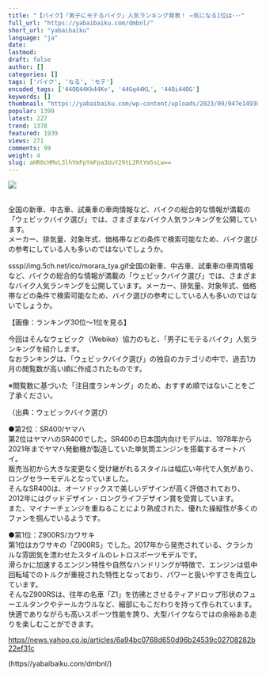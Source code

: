 ```yaml
---
title: "【バイク】「男子にモテるバイク」人気ランキング発表！ ←気になる1位は･･･"
full_url: "https://yabaibaiku.com/dmbnl/"
short_url: "yabaibaiku"
language: "ja"
date: 
lastmod: 
draft: false
author: []
categories: []
tags: ['バイク', 'なる', 'モテ']
encoded_tags: ['44OQ44Kk44Kv', '44Gq44KL', '44Oi44OG']
keywords: []
thumbnail: "https://yabaibaiku.com/wp-content/uploads/2023/09/047e14930579a51d866c148e007efccc.jpg"
popular: 1399
latest: 227
trend: 1378
featured: 1939
views: 271
comments: 99
weight: 4
slug: aHR0cHMvL3lhYmFpYmFpa3UuY29tL2RtYm5sLw==
---
```


![](https://yabaibaiku.com/wp-content/uploads/2023/09/047e14930579a51d866c148e007efccc.jpg)

<span><br> 全国の新車、中古車、試乗車の車両情報など、バイクの総合的な情報が満載の「ウェビックバイク選び」では、さまざまなバイク人気ランキングを公開しています。 <br> メーカー、排気量、対象年式、価格帯などの条件で検索可能なため、バイク選びの参考にしている人も多いのではないでしょうか。 <p>sssp//img.5ch.net/ico/morara_tya.gif全国の新車、中古車、試乗車の車両情報など、バイクの総合的な情報が満載の「ウェビックバイク選び」では、さまざまなバイク人気ランキングを公開しています。メーカー、排気量、対象年式、価格帯などの条件で検索可能なため、バイク選びの参考にしている人も多いのではないでしょうか。</p><p> 【画像：ランキング30位～1位を見る】 </p> <p> 今回はそんなウェビック（Webike）協力のもと、「男子にモテるバイク」人気ランキングを紹介します。 <br> なおランキングは、「ウェビックバイク選び」の独自のカテゴリの中で、過去1カ月の閲覧数が高い順に作成されたものです。 </p> <p> ※閲覧数に基づいた「注目度ランキング」のため、おすすめ順ではないことをご了承ください。 </p> <p> （出典：ウェビックバイク選び） </p> <p> ●第2位：SR400/ヤマハ <br> 第2位はヤマハのSR400でした。SR400の日本国内向けモデルは、1978年から2021年までヤマハ発動機が製造していた単気筒エンジンを搭載するオートバイ。 <br> 販売当初から大きな変更なく受け継がれるスタイルは幅広い年代で人気があり、ロングセラーモデルとなっていました。 <br> そんなSR400は、オーソドックスで美しいデザインが高く評価されており、2012年にはグッドデザイン・ロングライフデザイン賞を受賞しています。 <br> また、マイナーチェンジを重ねることにより熟成された、優れた操縦性が多くのファンを掴んでいるようです。 </p> <p> ●第1位：Z900RS/カワサキ <br> 第1位はカワサキの「Z900RS」でした。2017年から発売されている、クラシカルな雰囲気を漂わせたスタイルのレトロスポーツモデルです。 <br> 滑らかに加速するエンジン特性や自然なハンドリングが特徴で、エンジンは低中回転域でのトルクが重視された特性となっており、パワーと扱いやすさを両立しています。 <br> そんなZ900RSは、往年の名車「Z1」を彷彿とさせるティアドロップ形状のフューエルタンクやテールカウルなど、細部にもこだわりを持って作られています。 <br> 快適でありながらも高いスポーツ性能を誇り、大型バイクならではの余裕ある走りを楽しむことができます。 </p> <p> <a href='https//news.yahoo.co.jp/articles/6a94bc0768d650d96b24539c02708282b22ef31c' target='_blank' rel='noopener'>https//news.yahoo.co.jp/articles/6a94bc0768d650d96b24539c02708282b22ef31c</a> </p></span>

(https//yabaibaiku.com/dmbnl/)
